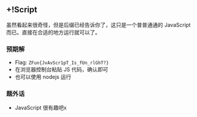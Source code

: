 ## []()+!Script

虽然看起来很奇怪，但是后缀已经告诉你了，这只是一个普普通通的 JavaScript 而已。直接在合适的地方运行就可以了。

### 预期解

- Flag: `ZFun{JvAvScr1pT_Is_fUn_rlGhT?}`
- 在浏览器控制台粘贴 JS 代码，确认即可
- 也可以使用 nodejs 运行

### 题外话

- JavaScript 很有趣吧x
